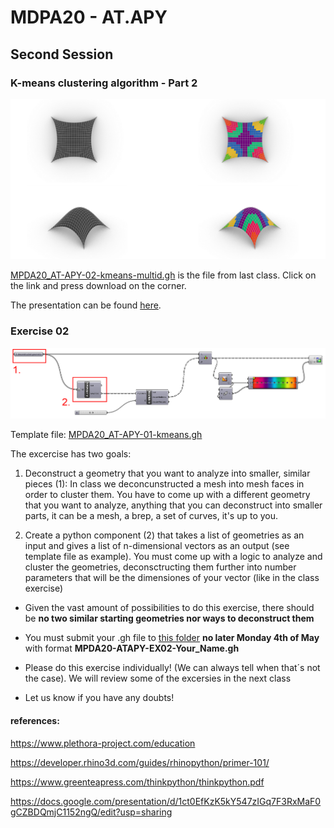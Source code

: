# MDPA20 - AT.APY 
## Second Session

### K-means clustering algorithm - Part 2

![Multi dimensional K-Means clustering](https://github.com/dadandroid/MPDA20/blob/master/AT.APY/Session02/img/kmeans03.jpg "multi dimensional K-Means clustering")

[MPDA20_AT-APY-02-kmeans-multid.gh](https://github.com/dadandroid/MPDA20/blob/master/AT.APY/Session02/MPDA20_AT-APY-02-kmeans-multid.gh) is the file from last class. Click on the link and press download on the corner. 

The presentation can be found [here](https://docs.google.com/presentation/d/1ct0EfKzK5kY547zIGq7F3RxMaF0gCZBDQmjC1152ngQ/edit?usp=sharing). 



### Exercise 02

![](https://github.com/dadandroid/MPDA20/blob/master/AT.APY/Session02/assignment02/MPDA20_assignment2.jpg)


Template file:
[MPDA20_AT-APY-01-kmeans.gh](https://github.com/dadandroid/MPDA20/blob/master/AT.APY/Session02/assignment02/MPDA20_AT-APY-02-kmeans-assignment02.gh) 


The excercise has two goals:

1. Deconstruct a geometry that you want to analyze into smaller, similar pieces (1): In class we deconcunstructed a mesh into  mesh faces in order to cluster them. You have to come up with a different geometry that you want to analyze, anything that you can deconstruct into smaller parts, it can be a mesh, a brep, a set of curves, it's up to you.

2. Create a python component (2) that takes a list of geometries as an input and gives a list of n-dimensional vectors as an output (see template file as example). You must come up with a logic to analyze and cluster the geometries, deconsctructing them further into number parameters that will be the dimensiones of your vector (like in the class exercise)


- Given the vast amount of possibilities to do this exercise, there should be **no two similar starting geometries nor ways to deconstruct them**

- You must submit your .gh file to [this folder](https://drive.google.com/drive/folders/1Y9mrKY5IfePMbXZwbmfIuZeWHrg3FYfY?usp=sharing) **no later Monday 4th of May** with format __MPDA20-ATAPY-EX02-Your_Name.gh__ 

- Please do this exercise individually! (We can always tell when that´s not the case). We will review some of the excersies in the next class

- Let us know if you have any doubts!


#### references:

https://www.plethora-project.com/education

https://developer.rhino3d.com/guides/rhinopython/primer-101/

https://www.greenteapress.com/thinkpython/thinkpython.pdf

https://docs.google.com/presentation/d/1ct0EfKzK5kY547zIGq7F3RxMaF0gCZBDQmjC1152ngQ/edit?usp=sharing

